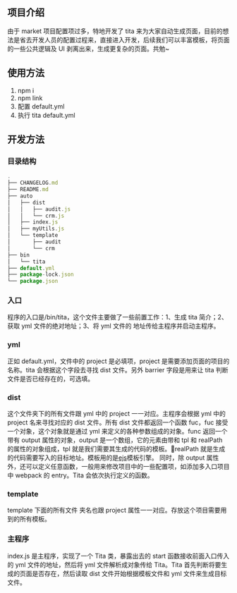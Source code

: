 ## 项目介绍

由于 market 项目配置项过多，特地开发了 tita 来为大家自动生成页面，目前的想法是省去开发人员的配置过程来，直接进入开发，后续我们可以丰富模板，将页面的一些公共逻辑及 UI 剥离出来，生成更复杂的页面。共勉~

## 使用方法

1.  npm i
2.  npm link
3.  配置 default.yml
4.  执行 tita default.yml

## 开发方法

### 目录结构

```javascript
.
├── CHANGELOG.md
├── README.md
├── auto
│   ├── dist
│   │   ├── audit.js
│   │   └── crm.js
│   ├── index.js
│   ├── myUtils.js
│   └── template
│       ├── audit
│       └── crm
├── bin
│   └── tita
├── default.yml
├── package-lock.json
└── package.json
```

### 入口

程序的入口是/bin/tita，这个文件主要做了一些前置工作：1、生成 tita 简介；2、获取 yml 文件的绝对地址；3、将 yml 文件的 地址传给主程序并启动主程序。

### yml

正如 default.yml，文件中的 project 是必填项，project 是需要添加页面的项目的名称。tita 会根据这个字段去寻找 dist 文件。另外 barrier 字段是用来让 tita 判断文件是否已经存在的，可选填。

### dist

这个文件夹下的所有文件跟 yml 中的 project 一一对应。主程序会根据 yml 中的 project 名来寻找对应的 dist 文件。所有 dist 文件都返回一个函数 fuc，fuc 接受一个对象，这个对象就是通过 yml 来定义的各种参数组成的对象。func 返回一个带有 output 属性的对象，output 是一个数组，它的元素由带和 tpl 和 realPath 的属性的对象组成，tpl 就是我们需要其生成的代码的模板。realPath 就是生成的代码需要写入的目标地址。模板用的是[ejs](https://ejs.bootcss.com/)模板引擎。
同时，除 output 属性外，还可以定义任意函数，一般用来修改项目中的一些配置项，如添加多入口项目中 webpack 的 entry。Tita 会依次执行定义的函数。

### template

template 下面的所有文件 夹名也跟 project 属性一一对应。存放这个项目需要用到的所有模板。

### 主程序

index.js 是主程序，实现了一个 Tita 类，暴露出去的 start 函数接收前面入口传入的 yml 文件的地址，然后将 yml 文件解析成对象传给 Tita。Tita 首先判断将要生成的页面是否存在，然后读取 dist 文件开始根据模板文件和 yml 文件来生成目标文件。
